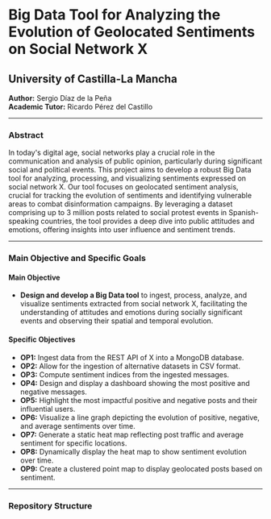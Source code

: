 # Big Data Tool for Analyzing the Evolution of Geolocated Sentiments on Social Network X

## University of Castilla-La Mancha

**Author:** Sergio Díaz de la Peña  
**Academic Tutor:** Ricardo Pérez del Castillo

---

### Abstract

In today's digital age, social networks play a crucial role in the communication and analysis of public opinion, particularly during significant social and political events. This project aims to develop a robust Big Data tool for analyzing, processing, and visualizing sentiments expressed on social network X. Our tool focuses on geolocated sentiment analysis, crucial for tracking the evolution of sentiments and identifying vulnerable areas to combat disinformation campaigns. By leveraging a dataset comprising up to 3 million posts related to social protest events in Spanish-speaking countries, the tool provides a deep dive into public attitudes and emotions, offering insights into user influence and sentiment trends.

---

### Main Objective and Specific Goals

#### Main Objective
- **Design and develop a Big Data tool** to ingest, process, analyze, and visualize sentiments extracted from social network X, facilitating the understanding of attitudes and emotions during socially significant events and observing their spatial and temporal evolution.

#### Specific Objectives
- **OP1:** Ingest data from the REST API of X into a MongoDB database.
- **OP2:** Allow for the ingestion of alternative datasets in CSV format.
- **OP3:** Compute sentiment indices from the ingested messages.
- **OP4:** Design and display a dashboard showing the most positive and negative messages.
- **OP5:** Highlight the most impactful positive and negative posts and their influential users.
- **OP6:** Visualize a line graph depicting the evolution of positive, negative, and average sentiments over time.
- **OP7:** Generate a static heat map reflecting post traffic and average sentiment for specific locations.
- **OP8:** Dynamically display the heat map to show sentiment evolution over time.
- **OP9:** Create a clustered point map to display geolocated posts based on sentiment.

---

### Repository Structure

